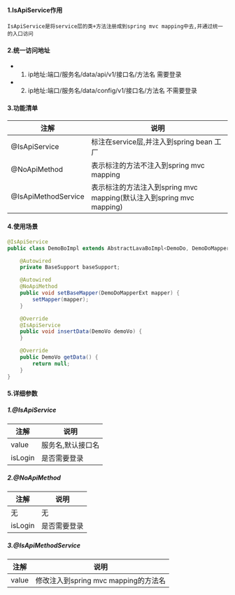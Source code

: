 #### 1.IsApiService作用
    IsApiService是将service层的类+方法注册成到spring mvc mapping中去,并通过统一的入口访问
#### 2.统一访问地址
- 1. ip地址:端口/服务名/data/api/v1/接口名/方法名     需要登录
- 2. ip地址:端口/服务名/data/config/v1/接口名/方法名  不需要登录
#### 3.功能清单
 注解 | 说明 |
| --- | --- |
| @IsApiService | 标注在service层,并注入到spring bean 工厂 |
| @NoApiMethod | 表示标注的方法不注入到spring mvc mapping|
| @IsApiMethodService | 表示标注的方法注入到spring mvc mapping(默认注入到spring mvc mapping) |
#### 4.使用场景
```java
@IsApiService
public class DemoBoImpl extends AbstractLavaBoImpl<DemoDo, DemoDoMapperExt, DemoDoExample> implements DemoBo {

    @Autowired
    private BaseSupport baseSupport;

    @Autowired
    @NoApiMethod
    public void setBaseMapper(DemoDoMapperExt mapper) {
        setMapper(mapper);
    }

    @Override
    @IsApiService
    public void insertData(DemoVo demoVo) {
    }

    @Override
    public DemoVo getData() {
        return null;
    }
}
```
#### 5.详细参数
##### 1.@IsApiService
|注解 | 说明 |
| --- | --- |
| value | 服务名,默认接口名 |
| isLogin | 是否需要登录|
##### 2.@NoApiMethod
|注解 | 说明 |
| --- | --- |
| 无 | 无 |
| isLogin | 是否需要登录|
##### 3.@IsApiMethodService
|注解 | 说明 |
| --- | --- |
| value | 修改注入到spring mvc mapping的方法名 |

